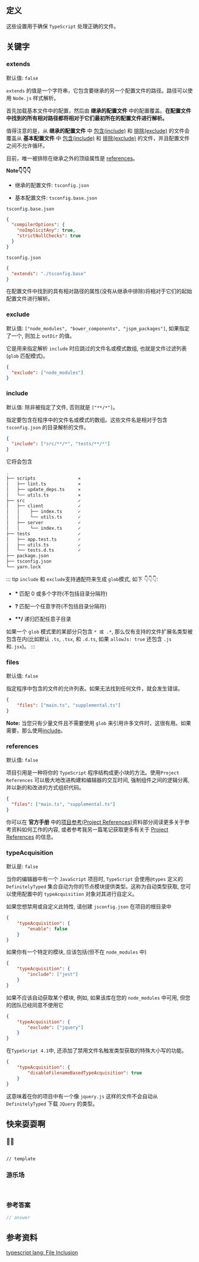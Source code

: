 ## 定义

这些设置用于确保 `TypeScript` 处理正确的文件。

## 关键字

### extends

默认值: `false`

`extends` 的值是一个字符串，它包含要继承的另一个配置文件的路径。路径可以使用 `Node.js` 样式解析。

首先加载基本文件中的配置，然后由 **继承的配置文件** 中的配置覆盖。**在配置文件中找到的所有相对路径都将相对于它们最初所在的配置文件进行解析。**

值得注意的是，从 **继承的配置文件** 中 [包含(include)](#include) 和 [排除(exclude)](#exclude) 的文件会覆盖从 **基本配置文件** 中 [包含(include)](#include) 和 [排除(exclude)](#exclude) 的文件，并且配置文件之间不允许循环。

目前，唯一被排除在继承之外的顶级属性是 [references](#references)。

**Note👇👇👇**

- 继承的配置文件: `tsconfig.json`

- 基本配置文件: `tsconfig.base.json`

`tsconfig.base.json`
```json
{
  "compilerOptions": {
    "noImplicitAny": true,
    "strictNullChecks": true
  }
}
```

`tsconfig.json`
```json
{
  "extends": "./tsconfig.base"
}
```

在配置文件中找到的具有相对路径的属性(没有从继承中排除)将相对于它们的起始配置文件进行解析。

### exclude

默认值: `["node_modules", "bower_components", "jspm_packages"]`, 如果指定了一个, 则加上 `outDir` 的值。

它是用来指定解析 `include` 时应跳过的文件名或模式数组, 也就是文件过滤列表 (`glob` 匹配模式)。

```json
{
  "exclude": ["node_modules"]
}
```

### include

默认值: 除非被指定了文件, 否则就是 `["**/*"]`。

指定要包含在程序中的文件名或模式的数组。这些文件名是相对于包含`tsconfig.json` 的目录解析的文件。

```json
{
  "include": ["src/**/*", "tests/**/*"]
}
```

它将会包含

```sh
.
├── scripts                ⨯
│   ├── lint.ts            ⨯
│   ├── update_deps.ts     ⨯
│   └── utils.ts           ⨯
├── src                    ✓
│   ├── client             ✓
│   │    ├── index.ts      ✓
│   │    └── utils.ts      ✓
│   ├── server             ✓
│   │    └── index.ts      ✓
├── tests                  ✓
│   ├── app.test.ts        ✓
│   ├── utils.ts           ✓
│   └── tests.d.ts         ✓
├── package.json
├── tsconfig.json
└── yarn.lock
```

::: tip
`include` 和 `exclude`支持通配符来生成 `glob`模式, 如下 👇👇👇:

-   **\*** 匹配 0 或多个字符(不包括目录分隔符)

-   **?** 匹配一个任意字符(不包括目录分隔符)

-   **\*\*/** 递归匹配任意子目录

如果一个 `glob` 模式里的某部分只包含 `* 或 .*`, 那么仅有支持的文件扩展名类型被包含在内(比如默认 `.ts`, `.tsx`, 和 `.d.ts`, 如果 `allowJs: true` 还包含 `.js` 和`.jsx`)。
:::

### files

默认值: `false`

指定程序中包含的文件的允许列表。如果无法找到任何文件，就会发生错误。

```json
{
	"files": ["main.ts", "supplemental.ts"]
}
```

**Note:** 当您只有少量文件且不需要使用 `glob` 来引用许多文件时，这很有用。如果需要，那么使用[include](#include)。

### references

默认值: `false`

项目引用是一种将你的 `TypeScript` 程序结构成更小块的方法。使用`Project References` 可以极大地改进构建和编辑器的交互时间, 强制组件之间的逻辑分离, 并以新的和改进的方式组织代码。

```json
{
  "files": ["main.ts", "supplemental.ts"]
}
```

你可以在 **官方手册** 中的[项目参考(Project References)](https://www.typescriptlang.org/docs/handbook/project-references.html)资料部分阅读更多关于参考资料如何工作的内容, 或者参考我另一篇笔记获取更多有关于 [Project References](../references/README.md) 的信息。

### typeAcquisition

默认是: `false`

当你的编辑器中有一个 `JavaScript` 项目时, `TypeScript` 会使用`@types` 定义的 `DefinitelyTyped` 集合自动为你的节点模块提供类型。这称为自动类型获取, 您可以使用配置中的 `typeAcquisition` 对象对其进行自定义。

如果您想禁用或自定义此特性, 请创建 `jsconfig.json` 在项目的根目录中

```json
{
	"typeAcquisition": {
		"enable": false
	}
}
```

如果你有一个特定的模块, 应该包括(但不在 `node_modules` 中)

```json
{
	"typeAcquisition": {
		"include": ["jest"]
	}
}
```

如果不应该自动获取某个模块, 例如, 如果该库在您的 `node_modules` 中可用, 但您的团队已经同意不使用它

```json
{
	"typeAcquisition": {
		"exclude": ["jquery"]
	}
}
```

在`TypeScript 4.1`中, 还添加了禁用文件名触发类型获取的特殊大小写的功能。

```json
{
	"typeAcquisition": {
		"disableFilenameBasedTypeAcquisition": true
	}
}
```

这意味着在你的项目中有一个像 `jquery.js` 这样的文件不会自动从`DefinitelyTyped` 下载 `JQuery` 的类型。

## 快来耍耍啊

### 🌰🌰

<!-- 题目 -->

```

// template

```

### 游乐场

<br />

<Editor
  value='// enjoy yourself'
/>

### 参考答案

```ts
// answer
```

## 参考资料

[typescript lang: File Inclusion](https://www.typescriptlang.org/tsconfig#Project_Files_0)
